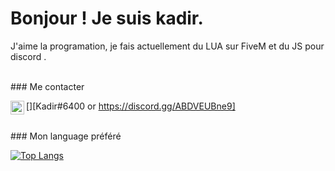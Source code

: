 # Bonjour ! Je suis kadir.

J'aime la programation, je fais actuellement du LUA sur FiveM et du JS pour discord .

<br />
### Me contacter

[<img align="left" alt="My discord" width="22px" src="https://cdn.jsdelivr.net/npm/simple-icons@v3/icons/discord.svg" />][Kadir#6400 or https://discord.gg/ABDVEUBne9]

<br />
### Mon language préféré

[![Top Langs](https://github-readme-stats.vercel.app/api/top-langs/?username=Kadir-FiveM)](https://github.com/Kadir-FiveM)

<br />
